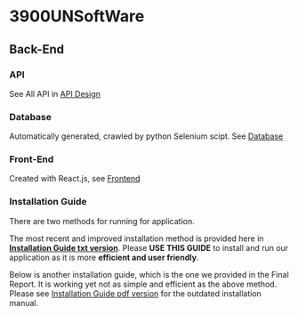 # 3900UNSoftWare

## Back-End

### API

See All API in [API Design](https://3900w12a-unsoftware.atlassian.net/wiki/spaces/SD/pages/589825/API+Design?atlOrigin=eyJpIjoiNjRlNDg5NmFhOTQ3NDJlYWE1ZDczZTUwZDkyMjM2ZjYiLCJwIjoiaiJ9)

### Database

Automatically generated, crawled by python Selenium scipt. See [Database](https://github.com/unsw-cse-comp3900-9900-23T1/capstone-project-3900w12aunsoftware/tree/main/BackEnd/DataBase)

### Front-End

Created with React.js, see [Frontend](https://github.com/unsw-cse-comp3900-9900-23T1/capstone-project-3900w12aunsoftware/tree/main/frontend)

### Installation Guide
There are two methods for running for application. 

The most recent and improved installation method is provided here in **[Installation Guide txt version](https://github.com/unsw-cse-comp3900-9900-23T1/capstone-project-3900w12aunsoftware/blob/main/readme.txt)**. Please **USE THIS GUIDE** to install and run our application as it is more **efficient and user friendly**.

Below is another installation guide, which is the one we provided in the Final Report. It is working yet not as simple and efficient as the above method.
Please see [Installation Guide pdf version](https://github.com/unsw-cse-comp3900-9900-23T1/capstone-project-3900w12aunsoftware/blob/main/CinemaScope%20user%20installation%20manual.pdf) for the outdated installation manual.
